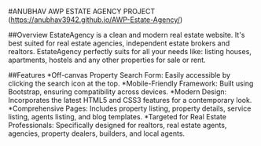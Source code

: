 #ANUBHAV AWP ESTATE AGENCY PROJECT 
(https://anubhav3942.github.io/AWP-Estate-Agency/)


##Overview
EstateAgency is a clean and modern real estate website. It's best suited for real estate agencies, independent estate brokers and realtors. EstateAgency perfectly suits for all your needs like: listing houses, apartments, hostels and any other properties for sale or rent.

##Features
*Off-canvas Property Search Form: Easily accessible by clicking the search icon at the top.
*Mobile-Friendly Framework: Built using Bootstrap, ensuring compatibility across devices.
*Modern Design: Incorporates the latest HTML5 and CSS3 features for a contemporary look.
*Comprehensive Pages: Includes property listing, property details, service listing, agents listing, and blog templates.
*Targeted for Real Estate Professionals: Specifically designed for realtors, real estate agents, agencies, property dealers, builders, and local agents.
